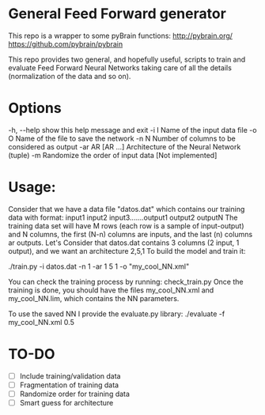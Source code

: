 # General Feed Forward generator

This repo is a wrapper to some pyBrain functions:
  http://pybrain.org/
  https://github.com/pybrain/pybrain


This repo provides two general, and hopefully useful, scripts to train and evaluate Feed Forward Neural Networks taking care of all the details (normalization of the data and so on).

# Options
  -h, --help       show this help message and exit
  -i I             Name of the input data file
  -o O             Name of the file to save the network
  -n N             Number of columns to be considered as output
  -ar AR [AR ...]  Architecture of the Neural Network (tuple)
  -m               Randomize the order of input data  [Not implemented]

# Usage:
Consider that we have a data file "datos.dat" which contains our training data with format:
input1   input2  input3.......output1   output2   outputN
The training data set will have M rows (each row is a sample of input-output) and N columns, the first (N-n) columns are inputs, and the last (n) columns ar outputs.
Let's Consider that datos.dat contains 3 columns (2 input, 1 output), and we want an architecture 2,5,1
To build the model and train it:

./train.py -i datos.dat -n 1 -ar 1 5 1 -o "my_cool_NN.xml"

You can check the training process by running: check_train.py 
Once the training is done, you should have the files my_cool_NN.xml and my_cool_NN.lim, which contains the NN parameters.

To use the saved NN I provide the evaluate.py library:
./evaluate -f my_cool_NN.xml 0.5

# TO-DO
- [ ] Include training/validation data
- [ ] Fragmentation of training data
- [ ] Randomize order for training data
- [ ] Smart guess for architecture
